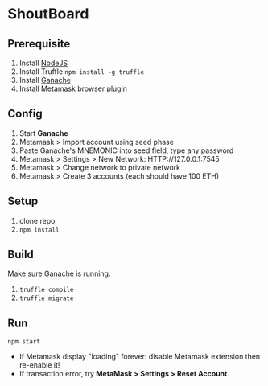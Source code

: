 # ShoutBoard

## Prerequisite
1. Install [NodeJS](https://nodejs.org)
2. Install Truffle `npm install -g truffle`
3. Install [Ganache](https://truffleframework.com/ganache)
4. Install [Metamask browser plugin](https://metamask.io/)

## Config
1. Start **Ganache**
2. Metamask > Import account using seed phase
3. Paste Ganache's MNEMONIC into seed field, type any password
4. Metamask > Settings > New Network: HTTP://127.0.0.1:7545
5. Metamask > Change network to private network
6. Metamask > Create 3 accounts (each should have 100 ETH) 

## Setup
1. clone repo
2. `npm install`

## Build

Make sure Ganache is running.

1. `truffle compile`
2. `truffle migrate`

## Run
`npm start`

- If Metamask display "loading" forever: disable Metamask extension then re-enable it!
- If transaction error, try **MetaMask > Settings > Reset Account**.